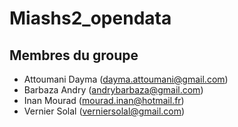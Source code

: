 # Miashs2_opendata

## Membres du groupe
- Attoumani Dayma (dayma.attoumani@gmail.com)
- Barbaza Andry (andrybarbaza@gmail.com)
- Inan Mourad (mourad.inan@hotmail.fr)
- Vernier Solal (verniersolal@gmail.com)

